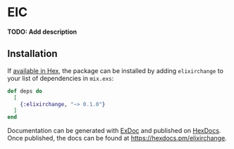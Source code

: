 # EIC

**TODO: Add description**

## Installation

If [available in Hex](https://hex.pm/docs/publish), the package can be installed
by adding `elixirchange` to your list of dependencies in `mix.exs`:

```elixir
def deps do
  [
    {:elixirchange, "~> 0.1.0"}
  ]
end
```

Documentation can be generated with [ExDoc](https://github.com/elixir-lang/ex_doc)
and published on [HexDocs](https://hexdocs.pm). Once published, the docs can
be found at <https://hexdocs.pm/elixirchange>.

